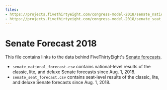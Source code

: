 ```yaml
---
files:
- https://projects.fivethirtyeight.com/congress-model-2018/senate_national_forecast.csv
- https://projects.fivethirtyeight.com/congress-model-2018/senate_seat_forecast.csv
---
```


# Senate Forecast 2018

This file contains links to the data behind FiveThirtyEight's [Senate forecasts](https://projects.fivethirtyeight.com/2018-midterm-election-forecast/senate/).

- `senate_national_forecast.csv` contains national-level results of the classic, lite, and deluxe   Senate forecasts since Aug. 1, 2018.
- `senate_seat_forecast.csv` contains seat-level results of the classic, lite, and deluxe Senate forecasts since Aug. 1, 2018.
